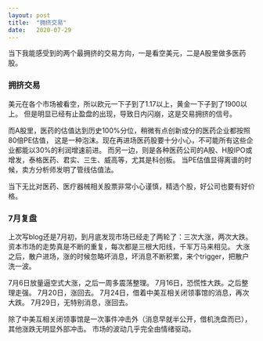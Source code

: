 ```yaml
---
layout: post
title:  "拥挤交易"
date:   2020-07-29
---
```


当下我能感受到的两个最拥挤的交易方向，一是看空美元，二是A股里做多医药股。

### 拥挤交易
美元在各个市场被看空，所以欧元一下子到了1.17以上，黄金一下子到了1900以上。
但是明显已经有止盈盘的出现，导致日内闪崩，这是交易拥挤的信号。

而A股里，医药的估值达到历史100%分位，稍微有点创新成分的医药企业都按照80倍PE估值，
这是一种泡沫。现在再进场医药股要十分小心，不可能所有这些企业都能以30%的利润增速前进。
而另一边，则是各种医药公司的A股、H股IPO或增发，泰格医药、君实、三生、威高等，尤其是科创板。
当PE估值显得离谱的时候，卖方分析师发明了管线估值法。

当下无比对医药、医疗器械相关股票非常小心谨慎，精选个股，好公司也要有好价格。

### 7月复盘
上次写blog还是7月初，到月底发现市场已经走了两轮了：三次大涨，两次大跌。
资本市场的走势真是不断的重复，每次都是三根大阳线，千军万马来相见。
大涨之后，散户进场，涨的时候忽略坏消息，坏消息不断积累，来个trigger，把散户洗一波。

7月6日放量逼空式大涨，之后一周多震荡整理。
7月16日，恐慌性大跌。之后整理走强。
7月20日，涨回去。
7月24日，借着中美互相关闭领事馆的消息，再次大跌。
7月29日，无特别消息，涨回去。

除了中美互相关闭领事馆是一次事件冲击外（消息早就半公开，借机洗盘而已），其他涨跌无明显外部冲击。
市场的波动几乎完全由情绪驱动。